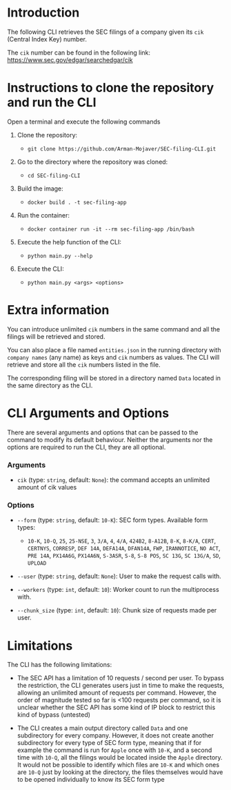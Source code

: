 # Introduction

The following CLI retrieves the SEC filings of a company given its `cik` (Central Index Key) number.

The `cik` number can be found in the following link: 
https://www.sec.gov/edgar/searchedgar/cik

# Instructions to clone the repository and run the CLI

Open a terminal and execute the following commands

1. Clone the repository:
   * `git clone https://github.com/Arman-Mojaver/SEC-filing-CLI.git`


2. Go to the directory where the repository was cloned:
   * `cd SEC-filing-CLI`


3. Build the image:
   * `docker build . -t sec-filing-app`


4. Run the container:
   * `docker container run -it --rm sec-filing-app /bin/bash`


5. Execute the help function of the CLI:
   * `python main.py --help`


6. Execute the CLI:
   * `python main.py <args> <options>`

# Extra information

You can introduce unlimited `cik` numbers in the same command and all the filings will be retrieved and stored.

You can also place a file named `entities.json` in the running directory 
with `company names` (any name) as keys and `cik` numbers as values.
The CLI will retrieve and store all the `cik` numbers listed in the file.  

The corresponding filing will be stored in a directory named `Data` located in the same directory as the CLI.


# CLI Arguments and Options

There are several arguments and options that can be passed to the command to modify its default behaviour. Neither the arguments nor the options are required to run the CLI, they are all optional.

### Arguments
* `cik` (type: `string`, default: `None`): the command accepts an unlimited amount of cik values

### Options
* `--form` (type: `string`, default: `10-K`): SEC form types. Available form types:
  * `10-K`, `10-Q`, `25`, `25-NSE`, `3`, `3/A`, `4`, `4/A`, `424B2`, `8-A12B`, `8-K`, `8-K/A`, `CERT`, `CERTNYS`, `CORRESP`, `DEF 14A`, `DEFA14A`, `DFAN14A`, `FWP`, `IRANNOTICE`, `NO ACT`, `PRE 14A`, `PX14A6G`, `PX14A6N`, `S-3ASR`, `S-8`, `S-8 POS`, `SC 13G`, `SC 13G/A`, `SD`, `UPLOAD`


* `--user` (type: `string`, default: `None`): User to make the request calls with.


* `--workers` (type: `int`, default: `10`): Worker count to run the multiprocess with.


* `--chunk_size` (type: `int`, default: `10`): Chunk size of requests made per user.

# Limitations
The CLI has the following limitations:
* The SEC API has a limitation of 10 requests / second per user. To bypass the restriction, the CLI generates users just in time to make the requests, allowing an unlimited amount of requests per command. However, the order of magnitude tested so far is <100 requests per command, so it is unclear whether the SEC API has some kind of IP block to restrict this kind of bypass (untested)


* The CLI creates a main output directory called `Data` and one subdirectory for every company. However, it does not create another subdirectory for every type of SEC form type, meaning that if for example the command is run for `Apple` once with `10-K`, and a second time with `10-Q`, all the filings would be located inside the `Apple` directory. It would not be possible to identify which files are `10-K` and which ones are `10-Q` just by looking at the directory, the files themselves would have to be opened individually to know its SEC form type
